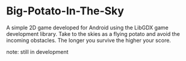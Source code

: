 # Big-Potato-In-The-Sky
A simple 2D game developed for Android using the LibGDX game development library. Take to the skies as a flying potato and avoid the incoming obstacles. The longer you survive the higher your score. 

note: still in development
